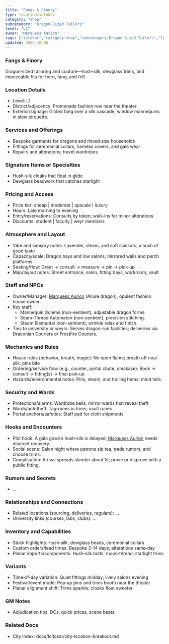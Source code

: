 ```yaml
---
title: "Fangs & Finery"
type: location/iolokar
category: "shop"
subcategory: "Dragon-Sized Tailors"
level: "L1"
owner: "Marquess Aurion"
tags: ["iolokar","category:shop","subcategory:Dragon-Sized Tailors","level:L1"]
updated: 2025-10-06
---
```

### Fangs & Finery

Dragon‑sized tailoring and couture—hush‑silk, dewglass trims, and impeccable fits for horn, fang, and frill.

### Location Details

- Level: L1
- District/adjacency: Promenade fashion row near the theater.
- Exterior/signage: Gilded fang over a silk cascade; window mannequins in slow pirouette.

### Services and Offerings

- Bespoke garments for dragons and mixed‑size households
- Fittings for ceremonial collars, harness covers, and gala wear
- Repairs and alterations; travel wardrobes

### Signature Items or Specialties

- Hush‑silk cloaks that float in glide
- Dewglass beadwork that catches starlight

### Pricing and Access

- Price tier: cheap | moderate | upscale | luxury
- Hours: Late morning to evening
- Entry/reservations: Consults by token; walk‑ins for minor alterations
- Discounts: student | faculty | weyr members

### Atmosphere and Layout

- Vibe and sensory notes: Lavender, steam, and soft scissors; a hush of good taste
- Capacity/scale: Dragon bays and low salons; mirrored walls and perch platforms
- Seating/flow: Greet → consult → measure → pin → pick‑up
- Map/layout notes: Street entrance, salon, fitting bays, workroom, vault

### Staff and NPCs

- Owner/Manager: [Marquess Aurion](../People/marquess-aurion.md) (Allure dragon), opulent fashion house owner.
- Key staff:
  - Mannequin Golems (non-sentient), adjustable dragon forms.
  - Seam-Thread Automaton (non-sentient), precision stitching.
  - Steam Elemental (non-sentient), wrinkle relax and finish.
- Ties to university or weyrs: Serves dragon-run facilities; deliveries via Draconian Couriers or Frostfire Couriers.

### Mechanics and Rules

- House rules (behavior, breath, magic): No open flame; breath off near silk; pins bite
- Ordering/service flow (e.g., counter, portal chute, omakase): Book → consult → fitting(s) → final pick‑up
- Hazards/environmental notes: Pins, steam, and trailing hems; mind tails

### Security and Wards

- Protections/alarms: Wardrobe bells; mirror wards that reveal theft
- Wards/anti‑theft: Tag‑runes in trims; vault runes
- Portal anchors/safeties: Staff pad for cloth shipments

### Hooks and Encounters

- Plot hook: A gala gown’s hush‑silk is delayed; [Marquess Aurion](../People/marquess-aurion.md) needs discreet recovery.
- Social scene: Salon night where patrons sip tea, trade rumors, and choose trims.
- Complication: A rival spreads slander about fit; prove or disprove with a public fitting.

### Rumors and Secrets

- ...

### Relationships and Connections

- Related locations (sourcing, deliveries, regulars): ...
- University links (courses, labs, clubs): ...

### Inventory and Capabilities

- Stock highlights: Hush‑silk, dewglass beads, ceremonial collars
- Custom orders/lead times: Bespoke 3–14 days; alterations same‑day
- Planar imports/components: Hush‑silk bolts; moon‑thread; starlight trims

### Variants

- Time‑of‑day variation: Quiet fittings midday; lively salons evening
- Festival/event mode: Pop‑up pins and trims booth near the theater
- Planar alignment shift: Trims sparkle; cloaks float sweeter

### GM Notes

- Adjudication tips, DCs, quick prices, scene beats.

### Related Docs

- City Index: docs/Io'lokar/city-location-breakout.md
